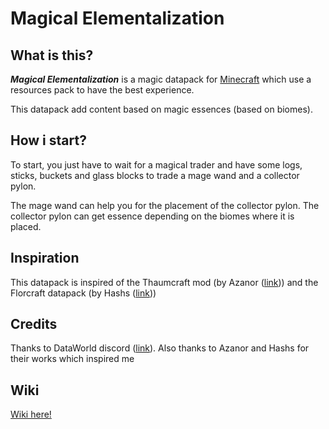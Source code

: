 # Magical Elementalization

## What is this?

***Magical Elementalization*** is a magic datapack for <u>Minecraft</u> which use a resources pack to have the best experience.

This datapack add content based on magic essences (based on biomes).

## How i start?

To start, you just have to wait for a magical trader and have some logs, sticks, buckets and glass blocks to trade a mage wand and a collector pylon.

The mage wand can help you for the placement of the collector pylon. The collector pylon can get essence depending on the biomes where it is placed.

## Inspiration

This datapack is inspired of the Thaumcraft mod (by Azanor (<a href="https://www.google.com/url?sa=t&rct=j&q=&esrc=s&source=web&cd=&cad=rja&uact=8&ved=2ahUKEwimg87jlZX1AhVKAWMBHUozDXYQFnoECAMQAQ&url=https%3A%2F%2Fwww.curseforge.com%2Fminecraft%2Fmc-mods%2Fthaumcraft&usg=AOvVaw2-QWITRw7wyGFE65JAPCmV">link</a>)) and the Florcraft datapack (by Hashs (<a href="https://www.planetminecraft.com/data-pack/florcraft-magical-essence-wizardry/">link</a>))

## Credits

Thanks to DataWorld discord (<a href="https://discord.me/dataworld">link</a>). Also thanks to Azanor and Hashs for their works which inspired me

## Wiki

<a href="https://magical-elementalization.fandom.com/wiki/Magical_Elementalization_Wiki">Wiki here!</a>
